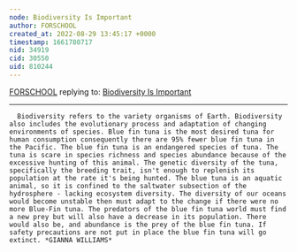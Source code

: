 ```yaml
---
node: Biodiversity Is Important 
author: FORSCHOOL
created_at: 2022-08-29 13:45:17 +0000
timestamp: 1661780717
nid: 34919
cid: 30550
uid: 810244
---
```




[FORSCHOOL](../profile/FORSCHOOL) replying to: [Biodiversity Is Important ](../notes/TheChessGym/08-29-2022/biodiversity-is-important)

----
      Biodiversity refers to the variety organisms of Earth. Biodiversity also includes the evolutionary process and adaptation of changing environments of species. Blue fin tuna is the most desired tuna for human consumption consequently there are 95% fewer blue fin tuna in the Pacific. The blue fin tuna is an endangered species of tuna. The tuna is scare in species richness and species abundance because of the excessive hunting of this animal. The genetic diversity of the tuna, specifically the breeding trait, isn't enough to replenish its population at the rate it's being hunted. The blue tuna is an aquatic animal, so it is confined to the saltwater subsection of the hydrosphere - lacking ecosystem diversity. The diversity of our oceans would become unstable then must adapt to the change if there were no more Blue-Fin tuna. The predators of the blue fin tuna world must find a new prey but will also have a decrease in its population. There would also be, and abundance is the prey of the blue fin tuna. If safety precautions are not put in place the blue fin tuna will go extinct. *GIANNA WILLIAMS*